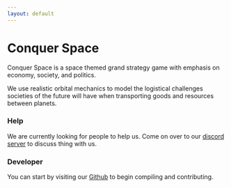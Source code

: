 ```yaml
---
layout: default
---
```

# Conquer Space

Conquer Space is a space themed grand strategy game with emphasis on economy, society, and politics.

We use realistic orbital mechanics to model the logistical challenges societies of the future will have when transporting goods and resources between planets.

### Help
We are currently looking for people to help us. Come on over to our [discord server](https://discord.gg/h5r77Sa) to discuss thing with us.

### Developer
You can start by visiting our [Github](https://github.com/Conquer-Space/Conquer-Space) to begin compiling and contributing.
